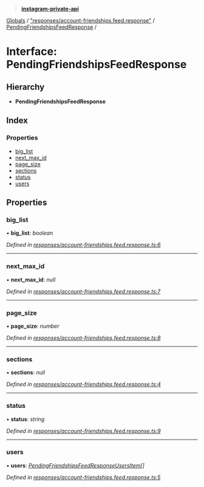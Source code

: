 > **[instagram-private-api](../README.md)**

[Globals](../README.md) / ["responses/account-friendships.feed.response"](../modules/_responses_account_friendships_feed_response_.md) / [PendingFriendshipsFeedResponse](_responses_account_friendships_feed_response_.pendingfriendshipsfeedresponse.md) /

# Interface: PendingFriendshipsFeedResponse

## Hierarchy

* **PendingFriendshipsFeedResponse**

## Index

### Properties

* [big_list](_responses_account_friendships_feed_response_.pendingfriendshipsfeedresponse.md#big_list)
* [next_max_id](_responses_account_friendships_feed_response_.pendingfriendshipsfeedresponse.md#next_max_id)
* [page_size](_responses_account_friendships_feed_response_.pendingfriendshipsfeedresponse.md#page_size)
* [sections](_responses_account_friendships_feed_response_.pendingfriendshipsfeedresponse.md#sections)
* [status](_responses_account_friendships_feed_response_.pendingfriendshipsfeedresponse.md#status)
* [users](_responses_account_friendships_feed_response_.pendingfriendshipsfeedresponse.md#users)

## Properties

###  big_list

• **big_list**: *boolean*

*Defined in [responses/account-friendships.feed.response.ts:6](https://github.com/dilame/instagram-private-api/blob/e9c516c/src/responses/account-friendships.feed.response.ts#L6)*

___

###  next_max_id

• **next_max_id**: *null*

*Defined in [responses/account-friendships.feed.response.ts:7](https://github.com/dilame/instagram-private-api/blob/e9c516c/src/responses/account-friendships.feed.response.ts#L7)*

___

###  page_size

• **page_size**: *number*

*Defined in [responses/account-friendships.feed.response.ts:8](https://github.com/dilame/instagram-private-api/blob/e9c516c/src/responses/account-friendships.feed.response.ts#L8)*

___

###  sections

• **sections**: *null*

*Defined in [responses/account-friendships.feed.response.ts:4](https://github.com/dilame/instagram-private-api/blob/e9c516c/src/responses/account-friendships.feed.response.ts#L4)*

___

###  status

• **status**: *string*

*Defined in [responses/account-friendships.feed.response.ts:9](https://github.com/dilame/instagram-private-api/blob/e9c516c/src/responses/account-friendships.feed.response.ts#L9)*

___

###  users

• **users**: *[PendingFriendshipsFeedResponseUsersItem](../classes/_responses_account_friendships_feed_response_.pendingfriendshipsfeedresponseusersitem.md)[]*

*Defined in [responses/account-friendships.feed.response.ts:5](https://github.com/dilame/instagram-private-api/blob/e9c516c/src/responses/account-friendships.feed.response.ts#L5)*